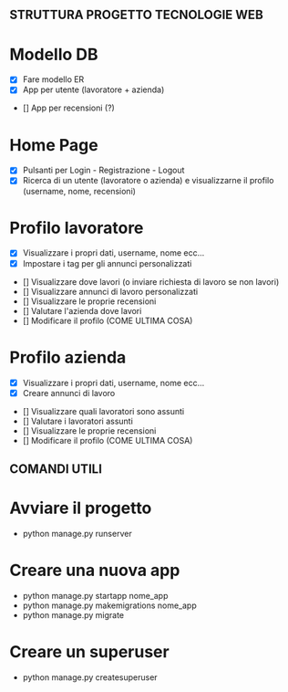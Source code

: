 ## STRUTTURA PROGETTO TECNOLOGIE WEB ##

# Modello DB
- [x] Fare modello ER
- [x] App per utente (lavoratore + azienda)
- [] App per recensioni (?)

# Home Page
- [x] Pulsanti per Login - Registrazione - Logout
- [x] Ricerca di un utente (lavoratore o azienda) e visualizzarne il profilo (username, nome, recensioni)

# Profilo lavoratore
- [x] Visualizzare i propri dati, username, nome ecc...
- [x] Impostare i tag per gli annunci personalizzati
- [] Visualizzare dove lavori (o inviare richiesta di lavoro se non lavori)
- [] Visualizzare annunci di lavoro personalizzati
- [] Visualizzare le proprie recensioni
- [] Valutare l'azienda dove lavori
- [] Modificare il profilo (COME ULTIMA COSA)

# Profilo azienda
- [x] Visualizzare i propri dati, username, nome ecc...
- [x] Creare annunci di lavoro
- [] Visualizzare quali lavoratori sono assunti
- [] Valutare i lavoratori assunti
- [] Visualizzare le proprie recensioni
- [] Modificare il profilo (COME ULTIMA COSA)



## COMANDI UTILI ##

# Avviare il progetto
- python manage.py runserver

# Creare una nuova app
- python manage.py startapp nome_app
- python manage.py makemigrations nome_app
- python manage.py migrate

# Creare un superuser
- python manage.py createsuperuser